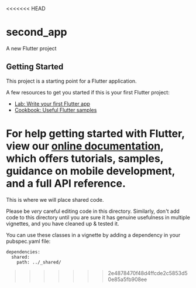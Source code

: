 <<<<<<< HEAD

# second_app

A new Flutter project

## Getting Started

This project is a starting point for a Flutter application.

A few resources to get you started if this is your first Flutter project:

- [Lab: Write your first Flutter app](https://flutter.dev/docs/get-started/codelab)
- [Cookbook: Useful Flutter samples](https://flutter.dev/docs/cookbook)

For help getting started with Flutter, view our
[online documentation](https://flutter.dev/docs), which offers tutorials,
samples, guidance on mobile development, and a full API reference.
=======
This is where we will place shared code.

Please be _very_ careful editing code in this directory. Similarly, don't add code to this directory until you are sure it has genuine usefulness in multiple vignettes, and you have cleaned up & tested it.

You can use these classes in a vignette by adding a dependency in your pubspec.yaml file:

```
dependencies:
  shared:
    path: ../_shared/
```
>>>>>>> 2e4878470f48d4ffcde2c5853d50e85a5fb908ee
